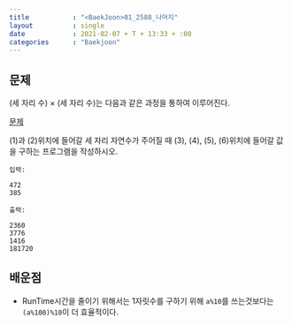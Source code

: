 ```yaml
---
title           : "<BaekJoon>01_2588_나머지"
layout          : single
date            : 2021-02-07 + T + 13:33 + :00
categories      : "Baekjoon"
---
```


## 문제

(세 자리 수) × (세 자리 수)는 다음과 같은 과정을 통하여 이루어진다.

[문제](https://www.acmicpc.net/problem/2588)

(1)과 (2)위치에 들어갈 세 자리 자연수가 주어질 때 (3), (4), (5), (6)위치에 들어갈 값을 구하는 프로그램을 작성하시오.
  
```
입력:

472
385
```

```
출력:

2360
3776
1416
181720
```

## 배운점
  
+ RunTime시간을 줄이기 위해서는 1자릿수를 구하기 위해 `a%10`를 쓰는것보다는 `(a%100)%10`이 더 효율적이다.